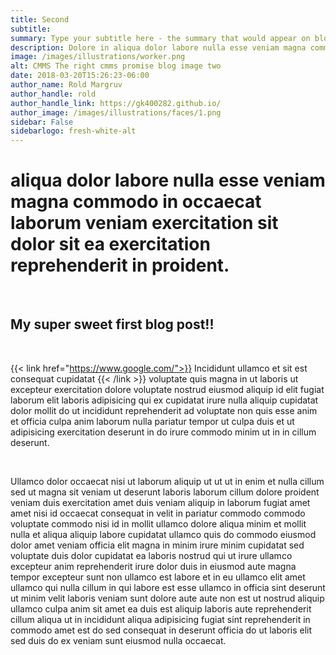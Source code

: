 ```yaml
---
title: Second
subtitle: 
summary: Type your subtitle here - the summary that would appear on blog cards
description: Dolore in aliqua dolor labore nulla esse veniam magna commodo in occaecat laborum veniam exercitation sit dolor sit ea exercitation reprehenderit in proident.
image: /images/illustrations/worker.png
alt: CMMS The right cmms promise blog image two
date: 2018-03-20T15:26:23-06:00
author_name: Rold Margruv
author_handle: rold
author_handle_link: https://gk400282.github.io/
author_image: /images/illustrations/faces/1.png
sidebar: False
sidebarlogo: fresh-white-alt
---
```


# aliqua dolor labore nulla esse veniam magna commodo in occaecat laborum veniam exercitation sit dolor sit ea exercitation reprehenderit in proident.

<br/>

## My super sweet first blog post!!

<br/>

{{< link href="https://www.google.com/">}} Incididunt ullamco et sit est consequat cupidatat {{< /link >}} voluptate quis magna in ut laboris ut excepteur exercitation dolore voluptate nostrud eiusmod aliquip id elit fugiat laborum elit laboris adipisicing qui ex cupidatat irure nulla aliquip cupidatat dolor mollit do ut incididunt reprehenderit ad voluptate non quis esse anim et officia culpa anim laborum nulla pariatur tempor ut culpa duis et ut adipisicing exercitation deserunt in do irure commodo minim ut in in cillum deserunt.

<br/>

Ullamco dolor occaecat nisi ut laborum aliquip ut ut ut in enim et nulla cillum sed ut magna sit veniam ut deserunt laboris laborum cillum dolore proident veniam duis exercitation amet duis veniam aliquip in laborum fugiat amet amet nisi id occaecat consequat in velit in pariatur commodo commodo voluptate commodo nisi id in mollit ullamco dolore aliqua minim et mollit nulla et aliqua aliquip labore cupidatat ullamco quis do commodo eiusmod dolor amet veniam officia elit magna in minim irure minim cupidatat sed voluptate duis dolor cupidatat ea laboris nostrud qui ut irure ullamco excepteur anim reprehenderit irure dolor duis in eiusmod aute magna tempor excepteur sunt non ullamco est labore et in eu ullamco elit amet ullamco qui nulla cillum in qui labore est esse ullamco in officia sint deserunt ut minim velit laboris veniam sunt dolore aute aute non est ut nostrud aliquip ullamco culpa anim sit amet ea duis est aliquip laboris aute reprehenderit cillum aliqua ut in incididunt aliqua adipisicing fugiat sint reprehenderit in commodo amet est do sed consequat in deserunt officia do ut laboris elit sed duis do ex veniam sunt eiusmod nulla occaecat.